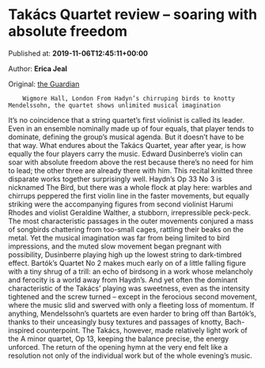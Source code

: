 
# Takács Quartet review – soaring with absolute freedom

Published at: **2019-11-06T12:45:11+00:00**

Author: **Erica Jeal**

Original: [the Guardian](https://www.theguardian.com/music/2019/nov/06/takacs-quartet-review-wigmore-hall-london)


        Wigmore Hall, London From Hadyn’s chirruping birds to knotty Mendelssohn, the quartet shows unlimited musical imagination
      
It’s no coincidence that a string quartet’s first violinist is called its leader. Even in an ensemble nominally made up of four equals, that player tends to dominate, defining the group’s musical agenda. But it doesn’t have to be that way. What endures about the Takács Quartet, year after year, is how equally the four players carry the music. Edward Dusinberre’s violin can soar with absolute freedom above the rest because there’s no need for him to lead; the other three are already there with him.
This recital knitted three disparate works together surprisingly well. Haydn’s Op 33 No 3 is nicknamed The Bird, but there was a whole flock at play here: warbles and chirrups peppered the first violin line in the faster movements, but equally striking were the accompanying figures from second violinist Harumi Rhodes and violist Geraldine Walther, a stubborn, irrepressible peck-peck. The most characteristic passages in the outer movements conjured a mass of songbirds chattering from too-small cages, rattling their beaks on the metal. Yet the musical imagination was far from being limited to bird impressions, and the muted slow movement began pregnant with possibility, Dusinberre playing high up the lowest string to dark-timbred effect.
Bartók’s Quartet No 2 makes much early on of a little falling figure with a tiny shrug of a trill: an echo of birdsong in a work whose melancholy and ferocity is a world away from Haydn’s. And yet often the dominant characteristic of the Takács’ playing was sweetness, even as the intensity tightened and the screw turned – except in the ferocious second movement, where the music slid and swerved with only a fleeting loss of momentum.
If anything, Mendelssohn’s quartets are even harder to bring off than Bartók’s, thanks to their unceasingly busy textures and passages of knotty, Bach-inspired counterpoint. The Takács, however, made relatively light work of the A minor quartet, Op 13, keeping the balance precise, the energy unforced. The return of the opening hymn at the very end felt like a resolution not only of the individual work but of the whole evening’s music.
